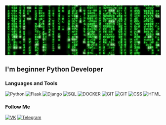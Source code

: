 ![Header](https://github.com/SergeyCicada/sergeycicada/blob/main/assets/b4e371619042d1e80918d09904e90f7d.gif)

## I'm beginner Python Developer

### Languages and Tools
![Python](https://img.shields.io/badge/-Python-040f04?style=for-the-badge&logo=python)
![Flask](https://img.shields.io/badge/-Flask-040f04?style=for-the-badge&logo=flask)
![Django](https://img.shields.io/badge/-Django-040f04?style=for-the-badge&logo=Django)
![SQL](https://img.shields.io/badge/-SQL-040f04?style=for-the-badge&logo=Postgresql)
![DOCKER](https://img.shields.io/badge/-DOCKER-040f04?style=for-the-badge&logo=docker)
![GIT](https://img.shields.io/badge/-git-040f04?style=for-the-badge&logo=git)
![GIT](https://img.shields.io/badge/-linux-040f04?style=for-the-badge&logo=Ubuntu)
![CSS](https://img.shields.io/badge/-CSS-040f04?style=for-the-badge&logo=)
![HTML](https://img.shields.io/badge/-HTML-040f04?style=for-the-badge&logo=HTML)

### Follow Me
[![VK](https://img.shields.io/badge/-Vk-040f04?style=for-the-badge&logo=vk)](https://vk.com/id547128657)
[![Telegram](https://img.shields.io/badge/-telegram-040f04?style=for-the-badge&logo=telegram)](https://t.me/AlexeiYakish)

